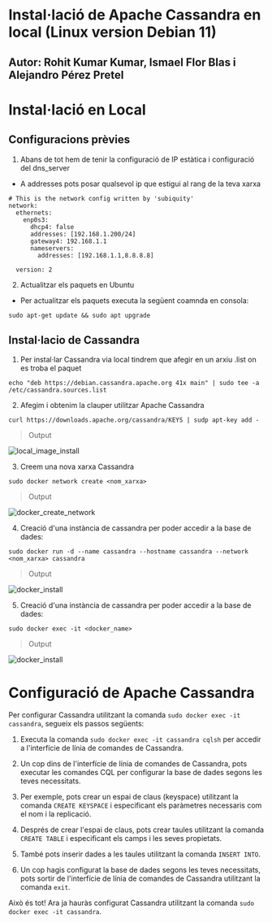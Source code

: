 # Instal·lació de Apache Cassandra en local (Linux version Debian 11) 
## Autor: Rohit Kumar Kumar, Ismael Flor Blas i Alejandro Pérez Pretel

# Instal·lació en Local

## Configuracions prèvies

1. Abans de tot hem de tenir la configuració de IP estàtica i configuració del dns_server
- A addresses pots posar qualsevol ip que estigui al rang de la teva xarxa
```
# This is the network config written by 'subiquity'
network:
  ethernets:
    enp0s3:
      dhcp4: false
      addresses: [192.168.1.200/24]
      gateway4: 192.168.1.1
      nameservers:
        addresses: [192.168.1.1,8.8.8.8]

  version: 2

```
2. Actualitzar els paquets en Ubuntu
- Per actualitzar els paquets executa la següent coamnda en consola:
```
sudo apt-get update && sudo apt upgrade
```
## Instal·lacio de Cassandra

1. Per instal·lar Cassandra via local tindrem que afegir en un arxiu .list on es troba el paquet
```
echo "deb https://debian.cassandra.apache.org 41x main" | sudo tee -a /etc/cassandra.sources.list
```

2. Afegim i obtenim la clauper utilitzar Apache Cassandra
```
curl https://downloads.apache.org/cassandra/KEYS | sudp apt-key add -
```
> Output

 ![local_image_install](../images/CASSANDRA/INSTAL·ACIO/LOCAL/1.png)

3. Creem una nova xarxa Cassandra
```
sudo docker network create <nom_xarxa>
``` 
> Output

 ![docker_create_network](../images/CASSANDRA/INSTAL·ACIO/DOCKER/3.png)

4. Creació d'una instància de cassandra per poder accedir a la base de dades:
```
sudo docker run -d --name cassandra --hostname cassandra --network <nom_xarxa> cassandra
``` 
> Output

 ![docker_install](../images/CASSANDRA/INSTAL·ACIO/DOCKER/5.png)

5. Creació d'una instància de cassandra per poder accedir a la base de dades:
```
sudo docker exec -it <docker_name>
``` 
> Output

 ![docker_install](../images/CASSANDRA/INSTAL·ACIO/DOCKER/6.png)


# Configuració de  Apache Cassandra

Per configurar Cassandra utilitzant la comanda `sudo docker exec -it cassandra`, segueix els passos següents:

1. Executa la comanda `sudo docker exec -it cassandra cqlsh` per accedir a l'interfície de línia de comandes de Cassandra.

2. Un cop dins de l'interfície de línia de comandes de Cassandra, pots executar les comandes CQL per configurar la base de dades segons les teves necessitats.

3. Per exemple, pots crear un espai de claus (keyspace) utilitzant la comanda `CREATE KEYSPACE` i especificant els paràmetres necessaris com el nom i la replicació.

4. Després de crear l'espai de claus, pots crear taules utilitzant la comanda `CREATE TABLE` i especificant els camps i les seves propietats.

5. També pots inserir dades a les taules utilitzant la comanda `INSERT INTO`.

6. Un cop hagis configurat la base de dades segons les teves necessitats, pots sortir de l'interfície de línia de comandes de Cassandra utilitzant la comanda `exit`.

Això és tot! Ara ja hauràs configurat Cassandra utilitzant la comanda `sudo docker exec -it cassandra`.

